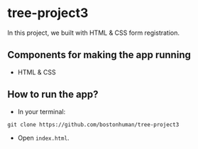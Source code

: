 # tree-project3

In this project, we built with HTML & CSS form registration.

## Components for making the app running

* HTML & CSS

## How to run the app?

* In your terminal:
```
git clone https://github.com/bostonhuman/tree-project3
```
* Open `index.html`.
